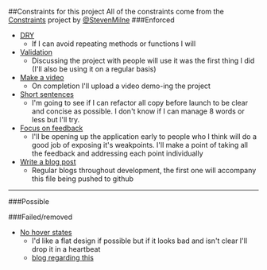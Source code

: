 ##Constraints for this project
All of the constraints come from the [Constraints](http://constraints.co/) project by [@StevenMilne](http://twitter.com/StevenMilne)
###Enforced
- [DRY](http://constraints.co/WD1-47)
    - If I can avoid repeating methods or functions I will
- [Validation](http://constraints.co/WD1-20)
    - Discussing the project with people will use it was the first thing I did (I'll also be using it on a regular basis)
- [Make a video](http://constraints.co/WD1-31)
    - On completion I'll upload a video demo-ing the project
- [Short sentences](http://constraints.co/WD1-07)
    - I'm going to see if I can refactor all copy before launch to be clear and concise as possible. I don't know if I can manage 8 words or less but I'll try.
- [Focus on feedback](http://constraints.co/WD1-33)
    - I'll be opening up the application early to people who I think will do a good job of exposing it's weakpoints. I'll make a point of taking all the feedback and addressing each point individually
- [Write a blog post](http://constraints.co/WD1-42)
    - Regular blogs throughout development, the first one will accompany this file being pushed to github

---

###Possible

###Failed/removed
- [No hover states](http://constraints.co/WD1-10)
    - I'd like a flat design if possible but if it looks bad and isn't clear I'll drop it in a heartbeat
    - [blog regarding this]()
